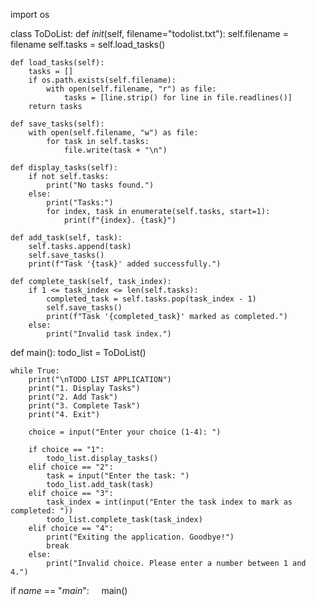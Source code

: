 import os

class ToDoList:
    def _init_(self, filename="todolist.txt"):
        self.filename = filename
        self.tasks = self.load_tasks()

    def load_tasks(self):
        tasks = []
        if os.path.exists(self.filename):
            with open(self.filename, "r") as file:
                tasks = [line.strip() for line in file.readlines()]
        return tasks

    def save_tasks(self):
        with open(self.filename, "w") as file:
            for task in self.tasks:
                file.write(task + "\n")

    def display_tasks(self):
        if not self.tasks:
            print("No tasks found.")
        else:
            print("Tasks:")
            for index, task in enumerate(self.tasks, start=1):
                print(f"{index}. {task}")

    def add_task(self, task):
        self.tasks.append(task)
        self.save_tasks()
        print(f"Task '{task}' added successfully.")

    def complete_task(self, task_index):
        if 1 <= task_index <= len(self.tasks):
            completed_task = self.tasks.pop(task_index - 1)
            self.save_tasks()
            print(f"Task '{completed_task}' marked as completed.")
        else:
            print("Invalid task index.")

def main():
    todo_list = ToDoList()

    while True:
        print("\nTODO LIST APPLICATION")
        print("1. Display Tasks")
        print("2. Add Task")
        print("3. Complete Task")
        print("4. Exit")

        choice = input("Enter your choice (1-4): ")

        if choice == "1":
            todo_list.display_tasks()
        elif choice == "2":
            task = input("Enter the task: ")
            todo_list.add_task(task)
        elif choice == "3":
            task_index = int(input("Enter the task index to mark as completed: "))
            todo_list.complete_task(task_index)
        elif choice == "4":
            print("Exiting the application. Goodbye!")
            break
        else:
            print("Invalid choice. Please enter a number between 1 and 4.")

if _name_ == "_main_":
    main()

